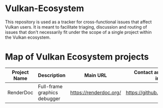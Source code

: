 # Vulkan-Ecosystem
This repository is used as a tracker for cross-functional issues that affect
Vulkan users. It is meant to facilitate triaging, discussion and routing of
issues that don't necessarily fit under the scope of a single project within
the Vulkan ecosystem.

# Map of Vulkan Ecosystem projects

Project Name | Description | Main URL | Contact and project structure information | Compiler requirements
--- | --- | --- | --- | ---
RenderDoc | Full-frame graphics debugger | https://renderdoc.org/ | https://github.com/baldurk/renderdoc | MSVC 2015 / gcc 5 / clang 3.4
